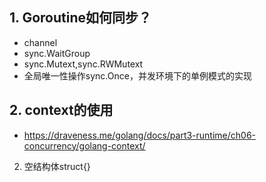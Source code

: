 ## 1. Goroutine如何同步？
 - channel
 - sync.WaitGroup
 - sync.Mutext,sync.RWMutext
 - 全局唯一性操作sync.Once，并发环境下的单例模式的实现
## 2. context的使用
  - https://draveness.me/golang/docs/part3-runtime/ch06-concurrency/golang-context/
2. 空结构体struct{}
